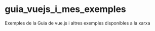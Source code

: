 # guia_vuejs_i_mes_exemples
 Exemples de la Guia de vue.js i altres exemples disponibles a la xarxa
